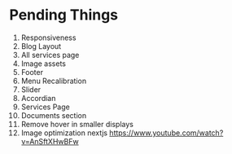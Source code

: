 # Pending Things

1. Responsiveness
2. Blog Layout
3. All services page
4. Image assets
5. Footer
6. Menu Recalibration
7. Slider
8. Accordian
9. Services Page
10. Documents section
11. Remove hover in smaller displays
12. Image optimization nextjs https://www.youtube.com/watch?v=AnSftXHwBFw
